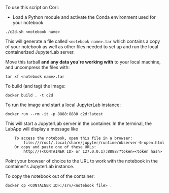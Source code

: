 To use this script on Cori:

  * Load a Python module and activate the Conda environment used for your
    notebook

`./c2d.sh <notebook name>`

This will generate a file called `<notebook name>.tar` which contains a copy of
your notebook as well as other files needed to set up and run the local
containerized JupyterLab server.

Move this tarball **and any data you're working with** to your local machine,
and uncompress the files with:

`tar xf <notebook name>.tar`

To build (and tag) the image:

`docker build . -t c2d`

To run the image and start a local JupyterLab instance:

`docker run --rm -it -p 8888:8888 c2d:latest`

This will start a JupyterLab server in the container. In the terminal, the
LabApp will display a message like

```
    To access the notebook, open this file in a browser:
        file:///root/.local/share/jupyter/runtime/nbserver-6-open.html
    Or copy and paste one of these URLs:
        http://(<CONTAINER ID> or 127.0.0.1):8888/?token=<token hash>
```

Point your browser of choice to the URL to work with the notebook in the
container's JupyterLab instance.

To copy the notebook out of the container:

`docker cp <CONTAINER ID>:/srv/<notebook file> .`

